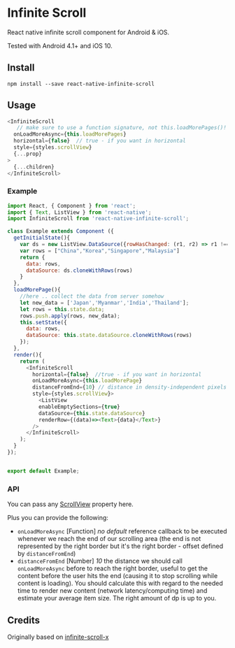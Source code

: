 # Infinite Scroll

React native infinite scroll component for Android & iOS.

Tested with Android 4.1+ and iOS 10.

## Install

    npm install --save react-native-infinite-scroll

## Usage
```js
<InfiniteScroll
   // make sure to use a function signature, not this.loadMorePages()!
  onLoadMoreAsync={this.loadMorePages}
  horizontal={false}  // true - if you want in horizontal
  style={styles.scrollView}
  {...prop}
>
  {...children}
</InfiniteScroll>
```


### Example

```js
import React, { Component } from 'react';
import { Text, ListView } from 'react-native';
import InfiniteScroll from 'react-native-infinite-scroll';

class Example extends Component ({
  getInitialState(){
    var ds = new ListView.DataSource({rowHasChanged: (r1, r2) => r1 !== r2});
    var rows = ["China","Korea","Singapore","Malaysia"]
    return {
      data: rows,
      dataSource: ds.cloneWithRows(rows)
    }
  },
  loadMorePage(){
    //here .. collect the data from server somehow
    let new_data = ['Japan','Myanmar','India','Thailand'];
    let rows = this.state.data;
    rows.push.apply(rows, new_data);
    this.setState({
      data: rows,
      dataSource: this.state.dataSource.cloneWithRows(rows)
    });
  },
  render(){
    return (
      <InfiniteScroll
        horizontal={false}  //true - if you want in horizontal
        onLoadMoreAsync={this.loadMorePage}
        distanceFromEnd={10} // distance in density-independent pixels from the right end
        style={styles.scrollView}>
          <ListView
          enableEmptySections={true}
          dataSource={this.state.dataSource}
          renderRow={(data)=><Text>{data}</Text>}
        />
      </InfiniteScroll>
    );
  }
});


export default Example;
```

### API

You can pass any [ScrollView](https://facebook.github.io/react-native/docs/scrollview.html) property here.

Plus you can provide the following:

* `onLoadMoreAsync` [Function] *no default* reference callback to be executed whenever we reach the end of our scrolling area (the end is not represented by the right border but it's the right border - offset defined by `distanceFromEnd`)
* `distanceFromEnd` [Number] *10* the distance we should call `onLoadMoreAsync` before to reach the right border, useful to get the content before the user hits the end (causing it to stop scrolling while content is loading). You should calculate this with regard to the needed time to render new content (network latency/computing time) and estimate your average item size. The right amount of dp is up to you.

## Credits

Originally based on [infinite-scroll-x](https://github.com/yeyintkoko/infinite-scroll-react-native)